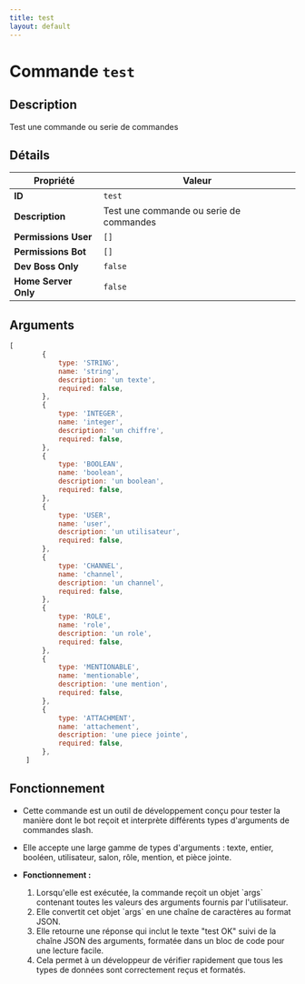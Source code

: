 ```yaml
---
title: test
layout: default
---
```


# Commande `test`

## Description

Test une commande ou serie de commandes

## Détails

| Propriété | Valeur |
| --- | --- |
| **ID** | `test` |
| **Description** | Test une commande ou serie de commandes |
| **Permissions User** | `[]` |
| **Permissions Bot** | `[]` |
| **Dev Boss Only** | `false` |
| **Home Server Only** | `false` |

## Arguments

```javascript
[
        {
            type: 'STRING',
            name: 'string',
            description: 'un texte',
            required: false,
        },
        {
            type: 'INTEGER',
            name: 'integer',
            description: 'un chiffre',
            required: false,
        },
        {
            type: 'BOOLEAN',
            name: 'boolean',
            description: 'un boolean',
            required: false,
        },
        {
            type: 'USER',
            name: 'user',
            description: 'un utilisateur',
            required: false,
        },
        {
            type: 'CHANNEL',
            name: 'channel',
            description: 'un channel',
            required: false,
        },
        {
            type: 'ROLE',
            name: 'role',
            description: 'un role',
            required: false,
        },
        {
            type: 'MENTIONABLE',
            name: 'mentionable',
            description: 'une mention',
            required: false,
        },
        {
            type: 'ATTACHMENT',
            name: 'attachement',
            description: 'une piece jointe',
            required: false,
        },
    ]
```

## Fonctionnement

- Cette commande est un outil de développement conçu pour tester la manière dont le bot reçoit et interprète différents types d'arguments de commandes slash.
- Elle accepte une large gamme de types d'arguments : texte, entier, booléen, utilisateur, salon, rôle, mention, et pièce jointe.

- **Fonctionnement :**
    1.  Lorsqu'elle est exécutée, la commande reçoit un objet \`args\` contenant toutes les valeurs des arguments fournis par l'utilisateur.
    2.  Elle convertit cet objet \`args\` en une chaîne de caractères au format JSON.
    3.  Elle retourne une réponse qui inclut le texte "test OK" suivi de la chaîne JSON des arguments, formatée dans un bloc de code pour une lecture facile.
    4.  Cela permet à un développeur de vérifier rapidement que tous les types de données sont correctement reçus et formatés.
